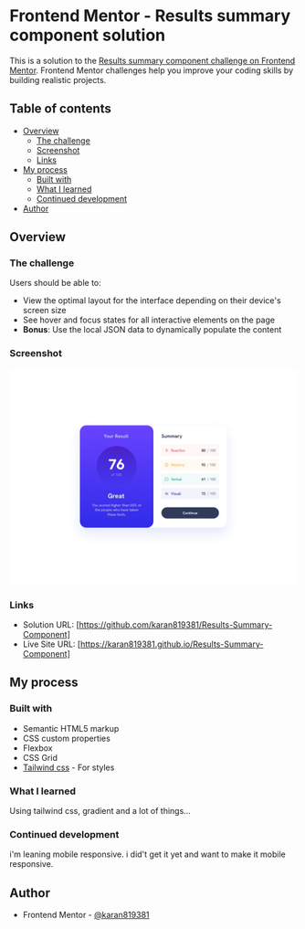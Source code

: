 # Frontend Mentor - Results summary component solution

This is a solution to the [Results summary component challenge on Frontend Mentor](https://www.frontendmentor.io/challenges/results-summary-component-CE_K6s0maV). Frontend Mentor challenges help you improve your coding skills by building realistic projects. 

## Table of contents

- [Overview](#overview)
  - [The challenge](#the-challenge)
  - [Screenshot](#screenshot)
  - [Links](#links)
- [My process](#my-process)
  - [Built with](#built-with)
  - [What I learned](#what-i-learned)
  - [Continued development](#continued-development)
- [Author](#author)


## Overview

### The challenge

Users should be able to:

- View the optimal layout for the interface depending on their device's screen size
- See hover and focus states for all interactive elements on the page
- **Bonus**: Use the local JSON data to dynamically populate the content

### Screenshot

![](./design/desktop-design.jpg)

### Links

- Solution URL: [https://github.com/karan819381/Results-Summary-Component]
- Live Site URL: [https://karan819381.github.io/Results-Summary-Component]

## My process

### Built with

- Semantic HTML5 markup
- CSS custom properties
- Flexbox
- CSS Grid
- [Tailwind css](https://tailwindcss.com/) - For styles

### What I learned

Using tailwind css, gradient and a lot of things...

### Continued development

i'm leaning mobile responsive. i did't get it yet and want to make it mobile responsive.

## Author

- Frontend Mentor - [@karan819381](https://www.frontendmentor.io/profile/karan819381)
